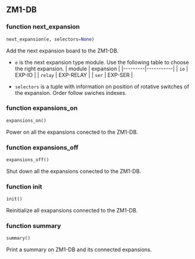 ## ZM1-DB

### function next_expansion
```python
next_expansion(e, selectors=None)
```
Add the next expansion board to the ZM1-DB.
* `e` is the next expansion type module.
    Use the following table to choose the right expansion.
    | module  | expansion |
    |---------|-----------|
    | `io`    | EXP-IO    |
    | `relay` | EXP-RELAY |
    | `ser`   | EXP-SER   |

* `selectors` is a tuple with information on position of rotative switches of the expansion. Order follow swiches indexes.

### function expansions_on
```python
expansions_on()
```
Power on all the expansions conected to the ZM1-DB.

### function expansions_off
```python
expansions_off()
```
Shut down all the expansions conected to the ZM1-DB.

### function init
```python
init()
```
Reinitialize all exapansions connected to the ZM1-DB.

### function summary
```python
summary()
```
Print a summary on ZM1-DB and its connected expansions.
